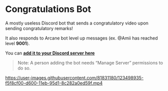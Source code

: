 # Congratulations Bot

A mostly useless Discord bot that sends a congratulatory video upon sending congratulatory remarks!

It also responds to Arcane bot level up messages (ex. @Amii has reached level **9001**).

You can **[add it to your Discord server here](https://discord.com/oauth2/authorize?client_id=848223603106381844&permissions=68608&scope=bot)**

> Note: A person adding the bot needs “Manage Server” permissions to do so.


https://user-images.githubusercontent.com/81831180/123498935-f5f8cf00-d600-11eb-95d1-8c282a0ed59f.mp4

